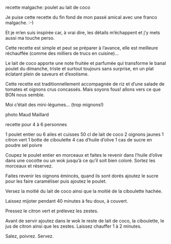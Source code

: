 recette malgache: poulet au lait de coco
 
Je puise cette recette du fin fond de mon passé amical avec une franco malgache. :-)

Et je m’en suis inspirée car, à vrai dire, les détails m’échappent et j’y mets aussi ma touche perso.

Cette recette est simple et peut se préparer à l’avance, elle est meilleure réchauffée (comme des milliers de trucs en cuisine)…

Le lait de coco apporte une note fruitée et parfumée qui transforme le banal poulet du dimanche, triste et surtout toujours sans surprise, en un plat éclatant plein de saveurs et d’exotisme.

Cette recette est traditionnellement accompagnée de riz et d’une salade de tomates et oignons crus concassés. Mais soyons fous! allons vers ce que BON nous semble.

Moi c’était des mini-légumes… (trop mignons!)

photo Maud Maillard

recette pour 4 à 6 personnes

1 poulet entier ou 6 ailes et cuisses
50 cl de lait de coco
2 oignons jaunes
1 citron vert
1 botte de ciboulette
4 cas d’huile d’olive
1 cas de sucre en poudre
sel poivre

Coupez le poulet entier en morceaux et faites le revenir dans l’huile d’olive dans une cocotte ou un wok jusqu’à ce qu’il soit bien coloré. Sortez les morceaux et réservez.

Faites revenir les oignons émincés, quand ils sont dorés ajoutez le sucre pour les faire caraméliser puis ajoutez le poulet.

Versez la moitié du lait de coco ainsi que la moitié de la ciboulette hachée.

Laissez mijoter pendant 40 minutes à feu doux, à couvert.

Pressez le citron vert et prélevez les zestes.

Avant de servir ajoutez dans le wok le reste de lait de coco, la ciboulette, le jus de citron ainsi que les zestes. Laissez chauffer 1 à 2 minutes.

Salez, poivrez. Servez.